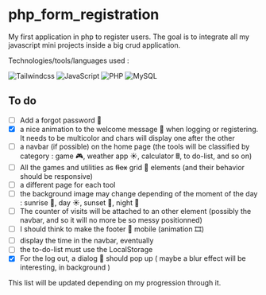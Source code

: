 # php_form_registration  

My first application in php to register users. The goal is to integrate all my javascript mini projects inside a big crud application.  

Technologies/tools/languages used :  

![Tailwindcss](https://img.shields.io/badge/Tailwind_CSS-38B2AC?style=for-the-badge&logo=tailwind-css&logoColor=white)
![JavaScript](https://img.shields.io/badge/JavaScript-323330?style=for-the-badge&logo=javascript&logoColor=F7DF1E)
![PHP](https://img.shields.io/badge/PHP-777BB4?style=for-the-badge&logo=php&logoColor=white)
![MySQL](https://img.shields.io/badge/MySQL-005C84?style=for-the-badge&logo=mysql&logoColor=white)  

## To do  


- [ ] Add a forgot password 🔑
- [x] a nice animation to the welcome message 👋 when logging or registering. It needs to be multicolor and chars will display one after the other
- [ ] a navbar (if possible) on the home page (the tools will be classified by category : game 🎮, weather app ☀, calculator 🖩, to do-list, and so on)
- [ ] All the games and utilities as ~~flex~~ grid 💪 elements (and their behavior should be responsive)
- [ ] a different page for each tool
- [ ] the background image may change depending of the moment of the day : sunrise 🌅, day ☀, sunset 🌇, night 🌙
- [ ] The counter of visits will be attached to an other element (possibly the navbar, and so it will no more be so messy positionned)
- [ ] I should think to make the footer 🦶 mobile (animation 🎞)
- [ ] display the time in the navbar, eventually
- [ ] the to-do-list must use the LocalStorage
- [x] For the log out, a dialog 💬 should pop up ( maybe a blur effect will be interesting, in background )

This list will be updated depending on my progression through it.
